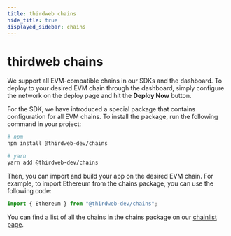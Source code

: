 ```yaml
---
title: thirdweb chains
hide_title: true
displayed_sidebar: chains
---
```


# thirdweb chains

We support all EVM-compatible chains in our SDKs and the dashboard. To deploy to your desired EVM chain through the dashboard, simply configure the network on the deploy page and hit the **Deploy Now** button.

For the SDK, we have introduced a special package that contains configuration for all EVM chains. To install the package, run the following command in your project:

```bash
# npm
npm install @thirdweb-dev/chains

# yarn
yarn add @thirdweb-dev/chains
```

Then, you can import and build your app on the desired EVM chain. For example, to import Ethereum from the chains package, you can use the following code:

```js
import { Ethereum } from "@thirdweb-dev/chains";
```

You can find a list of all the chains in the chains package on our [chainlist page](https://thirdweb.com/chains).
